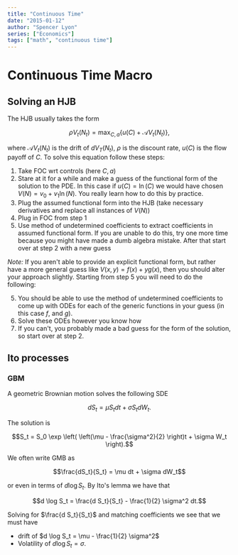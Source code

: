 ```yaml
---
title: "Continuous Time"
date: "2015-01-12"
author: "Spencer Lyon"
series: ["Economics"]
tags: ["math", "continuous time"]
---
```


# Continuous Time Macro

## Solving an HJB

The HJB usually takes the form

$$\rho V_t (N_t) = \max_{C, a} \left\{ u(C) + \mathcal{A} V_t(N_t)\right\},$$

where $\mathcal{A} V_t(N_t)$ is the drift of $dV_T(N_t)$, $\rho$ is the discount rate, $u(C)$ is the flow payoff of $C$. To solve this equation follow these steps:

1. Take FOC wrt controls (here $C, a$)
2. Stare at it for a while and make a guess of the functional form of the solution to the PDE. In this case if $u(C) = \ln(C)$ we would have chosen $V(N) = v_0 + v_1 \ln(N)$. You really learn how to do this by practice.
3. Plug the assumed functional form into the HJB (take necessary derivatives and replace all instances of $V(N)$)
4. Plug in FOC from step 1
5. Use method of undetermined coefficients to extract coefficients in assumed functional form. If you are unable to do this, try one more time because you might have made a dumb algebra mistake. After that start over at step 2 with a new guess

*Note:* If you aren't able to provide an explicit functional form, but rather have a more general guess like $V(x, y) = f(x) + y g(x)$, then you should alter your approach slightly. Starting from step 5 you will need to do the following:

5. You should be able to use the method of undetermined coefficients to come up with ODEs for each of the generic functions in your guess (in this case $f$, and $g$).
6. Solve these ODEs however you know how
7. If you can't, you probably made a bad guess for the form of the solution, so start over at step 2.

## Ito processes

### GBM

A geometric Brownian motion solves the following SDE

$$dS_t = \mu S_t dt + \sigma S_t dW_t.$$

The solution is

$$S_t = S_0 \exp \left( \left(\mu - \frac{\sigma^2}{2} \right)t + \sigma W_t \right).$$

We often write GMB as

$$\frac{dS_t}{S_t} = \mu dt + \sigma dW_t$$

or even in terms of $d \log S_t$. By Ito's lemma we have that

$$d \log S_t = \frac{d S_t}{S_t} - \frac{1}{2} \sigma^2 dt.$$

Solving for $\frac{d S_t}{S_t}$ and matching coefficients we see that we must have

* drift of $d \log S_t = \mu - \frac{1}{2} \sigma^2$
* Volatility of $d \log S_t = \sigma$.
